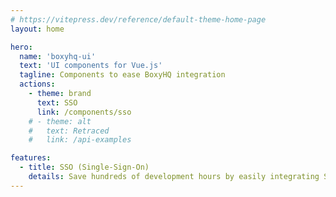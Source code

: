 ```yaml
---
# https://vitepress.dev/reference/default-theme-home-page
layout: home

hero:
  name: 'boxyhq-ui'
  text: 'UI components for Vue.js'
  tagline: Components to ease BoxyHQ integration
  actions:
    - theme: brand
      text: SSO
      link: /components/sso
    # - theme: alt
    #   text: Retraced
    #   link: /api-examples

features:
  - title: SSO (Single-Sign-On)
    details: Save hundreds of development hours by easily integrating SSO into your SaaS app. Our solution supports SAML & OIDC.
---
```

